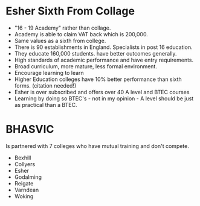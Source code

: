 # Esher Sixth From Collage

- "16 - 19 Academy" rather than collage. 
- Academy is able to claim VAT back which is 200,000. 
- Same values as a sixth from college. 
- There is 90 establishments in England. Specialists in post 16 education. 
- They educate 160,000 students. have better outcomes generally. 
- High standards of academic performance and have entry requirements. 
- Broad curriculum, more mature, less formal environment.
- Encourage learning to learn 
- Higher Education colleges have 10% better performance than sixth forms. (citation needed!) 
- Esher is over subscribed and offers over 40 A level and BTEC courses
- Learning by doing so BTEC's  - not in my opinion - A level should be just as practical than a BTEC.

# BHASVIC

Is partnered with 7 colleges who have mutual training and don't compete.

- Bexhill
- Collyers
- Esher
- Godalming
- Reigate
- Varndean
- Woking  
